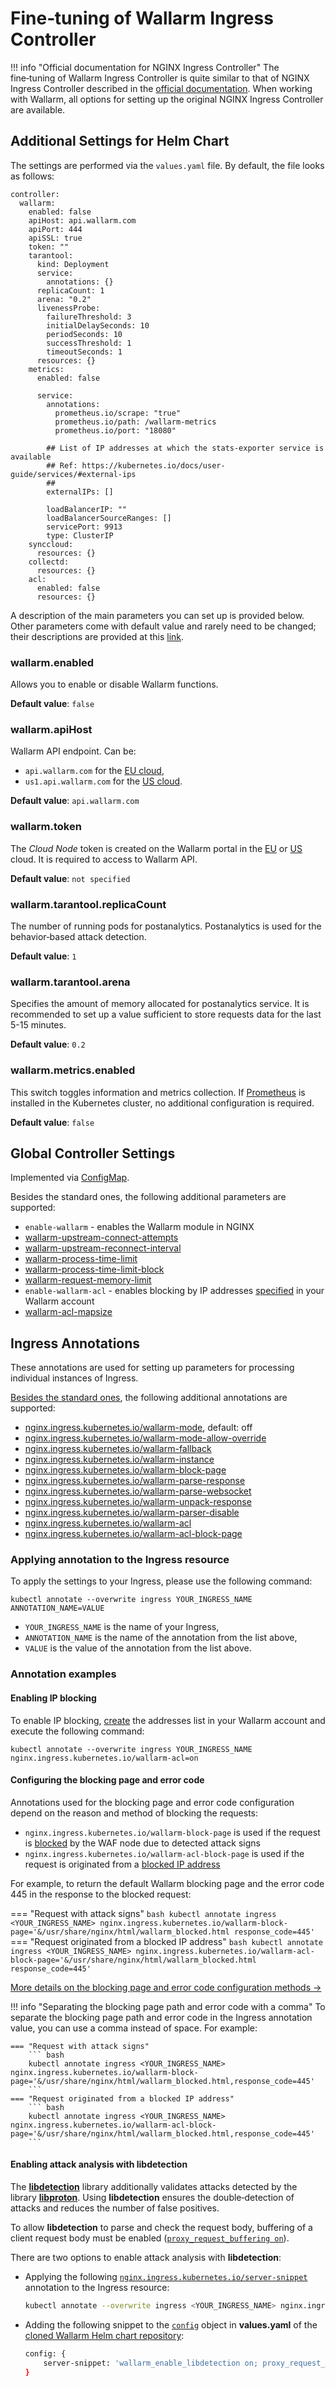 [link-helm-chart-details]:  https://github.com/wallarm/ingress-chart#configuration

# Fine‑tuning of Wallarm Ingress Controller

!!! info "Official documentation for NGINX Ingress Controller"
    The fine‑tuning of Wallarm Ingress Controller is quite similar to that of NGINX Ingress Controller described in the [official documentation](https://kubernetes.github.io/ingress-nginx/user-guide/nginx-configuration/). When working with Wallarm, all options for setting up the original NGINX Ingress Controller are available.

## Additional Settings for Helm Chart

The settings are performed via the `values.yaml` file. By default, the file looks as follows:

```
controller:
  wallarm:
    enabled: false
    apiHost: api.wallarm.com
    apiPort: 444
    apiSSL: true
    token: ""
    tarantool:
      kind: Deployment
      service:
        annotations: {}
      replicaCount: 1
      arena: "0.2"
      livenessProbe:
        failureThreshold: 3
        initialDelaySeconds: 10
        periodSeconds: 10
        successThreshold: 1
        timeoutSeconds: 1
      resources: {}
    metrics:
      enabled: false

      service:
        annotations:
          prometheus.io/scrape: "true"
          prometheus.io/path: /wallarm-metrics
          prometheus.io/port: "18080"

        ## List of IP addresses at which the stats-exporter service is available
        ## Ref: https://kubernetes.io/docs/user-guide/services/#external-ips
        ##
        externalIPs: []

        loadBalancerIP: ""
        loadBalancerSourceRanges: []
        servicePort: 9913
        type: ClusterIP
    synccloud:
      resources: {}
    collectd:
      resources: {}
    acl:
      enabled: false
      resources: {}
```

A description of the main parameters you can set up is provided below. Other parameters come with default value and rarely need to be changed; their descriptions are provided at this [link][link-helm-chart-details].

### wallarm.enabled

Allows you to enable or disable Wallarm functions.

**Default value**: `false`

### wallarm.apiHost

Wallarm API endpoint. Can be:
* `api.wallarm.com` for the [EU cloud](../about-wallarm-waf/overview.md#eu-cloud),
* `us1.api.wallarm.com` for the [US cloud](../about-wallarm-waf/overview.md#us-cloud).

**Default value**: `api.wallarm.com`

### wallarm.token

The *Cloud Node* token is created on the Wallarm portal in the [EU](https://my.wallarm.com/nodes) or [US](https://us1.my.wallarm.com/nodes) cloud. It is required to access to Wallarm API.

**Default value**: `not specified`

### wallarm.tarantool.replicaCount

The number of running pods for postanalytics. Postanalytics is used for the behavior‑based attack detection.

**Default value**: `1`

### wallarm.tarantool.arena

Specifies the amount of memory allocated for postanalytics service. It is recommended to set up a value sufficient to store requests data for the last 5-15 minutes.

**Default value**: `0.2`

### wallarm.metrics.enabled

This switch toggles information and metrics collection. If [Prometheus](https://github.com/helm/charts/tree/master/stable/prometheus) is installed in the Kubernetes cluster, no additional configuration is required.

**Default value**: `false`

## Global Controller Settings 

Implemented via [ConfigMap](https://kubernetes.github.io/ingress-nginx/user-guide/nginx-configuration/configmap/).

Besides the standard ones, the following additional parameters are supported:

* `enable-wallarm` - enables the Wallarm module in NGINX
* [wallarm-upstream-connect-attempts](configure-parameters-en.md#wallarm_tarantool_upstream)
* [wallarm-upstream-reconnect-interval](configure-parameters-en.md#wallarm_tarantool_upstream)
* [wallarm-process-time-limit](configure-parameters-en.md#wallarm_process_time_limit)
* [wallarm-process-time-limit-block](configure-parameters-en.md#wallarm_process_time_limit_block)
* [wallarm-request-memory-limit](configure-parameters-en.md#wallarm_request_memory_limit)
* `enable-wallarm-acl` - enables blocking by IP addresses [specified](../user-guides/blacklist.md) in your Wallarm account
* [wallarm-acl-mapsize](configure-parameters-en.md#wallarm_acl_mapsize)

## Ingress Annotations

These annotations are used for setting up parameters for processing individual instances of Ingress.

[Besides the standard ones](https://kubernetes.github.io/ingress-nginx/user-guide/nginx-configuration/annotations/), the following additional annotations are supported:

* [nginx.ingress.kubernetes.io/wallarm-mode](configure-parameters-en.md#wallarm_mode), default: off
* [nginx.ingress.kubernetes.io/wallarm-mode-allow-override](configure-parameters-en.md#wallarm_mode_allow_override)
* [nginx.ingress.kubernetes.io/wallarm-fallback](configure-parameters-en.md#wallarm_fallback)
* [nginx.ingress.kubernetes.io/wallarm-instance](configure-parameters-en.md#wallarm_instance)
* [nginx.ingress.kubernetes.io/wallarm-block-page](configure-parameters-en.md#wallarm_block_page)
* [nginx.ingress.kubernetes.io/wallarm-parse-response](configure-parameters-en.md#wallarm_parse_response)
* [nginx.ingress.kubernetes.io/wallarm-parse-websocket](configure-parameters-en.md#wallarm_parse_websocket)
* [nginx.ingress.kubernetes.io/wallarm-unpack-response](configure-parameters-en.md#wallarm_unpack_response)
* [nginx.ingress.kubernetes.io/wallarm-parser-disable](configure-parameters-en.md#wallarm_parser_disable)
* [nginx.ingress.kubernetes.io/wallarm-acl](configure-parameters-en.md#wallarm_acl)
* [nginx.ingress.kubernetes.io/wallarm-acl-block-page](configure-parameters-en.md#wallarm_acl_block_page)

### Applying annotation to the Ingress resource

To apply the settings to your Ingress, please use the following command:

```
kubectl annotate --overwrite ingress YOUR_INGRESS_NAME ANNOTATION_NAME=VALUE
```

* `YOUR_INGRESS_NAME` is the name of your Ingress,
* `ANNOTATION_NAME` is the name of the annotation from the list above,
* `VALUE` is the value of the annotation from the list above.

### Annotation examples

#### Enabling IP blocking

To enable IP blocking, [create](../user-guides/blacklist.md) the addresses list in your Wallarm account and execute the following command:

```
kubectl annotate --overwrite ingress YOUR_INGRESS_NAME nginx.ingress.kubernetes.io/wallarm-acl=on
```

#### Configuring the blocking page and error code

Annotations used for the blocking page and error code configuration depend on the reason and method of blocking the requests:

* `nginx.ingress.kubernetes.io/wallarm-block-page` is used if the request is [blocked](configure-wallarm-mode.md) by the WAF node due to detected attack signs
* `nginx.ingress.kubernetes.io/wallarm-acl-block-page` is used if the request is originated from a [blocked IP address](configure-ip-blocking-en.md)

For example, to return the default Wallarm blocking page and the error code 445 in the response to the blocked request:

=== "Request with attack signs"
    ``` bash
    kubectl annotate ingress <YOUR_INGRESS_NAME> nginx.ingress.kubernetes.io/wallarm-block-page='&/usr/share/nginx/html/wallarm_blocked.html response_code=445'
    ```
=== "Request originated from a blocked IP address"
    ``` bash
    kubectl annotate ingress <YOUR_INGRESS_NAME> nginx.ingress.kubernetes.io/wallarm-acl-block-page='&/usr/share/nginx/html/wallarm_blocked.html response_code=445'
    ```

[More details on the blocking page and error code configuration methods →](configuration-guides/configure-block-page-and-code.md)

!!! info "Separating the blocking page path and error code with a comma"
    To separate the blocking page path and error code in the Ingress annotation value, you can use a comma instead of space. For example:

    === "Request with attack signs"
        ``` bash
        kubectl annotate ingress <YOUR_INGRESS_NAME> nginx.ingress.kubernetes.io/wallarm-block-page='&/usr/share/nginx/html/wallarm_blocked.html,response_code=445'
        ```
    === "Request originated from a blocked IP address"
        ``` bash
        kubectl annotate ingress <YOUR_INGRESS_NAME> nginx.ingress.kubernetes.io/wallarm-acl-block-page='&/usr/share/nginx/html/wallarm_blocked.html,response_code=445'
        ```

#### Enabling attack analysis with libdetection

The [**libdetection**](../about-wallarm-waf/protecting-against-attacks.md#library-libdetection) library additionally validates attacks detected by the library [**libproton**](../about-wallarm-waf/protecting-against-attacks.md#library-libproton). Using **libdetection** ensures the double‑detection of attacks and reduces the number of false positives.

To allow **libdetection** to parse and check the request body, buffering of a client request body must be enabled ([`proxy_request_buffering on`](https://nginx.org/en/docs/http/ngx_http_proxy_module.html#proxy_request_buffering)).

There are two options to enable attack analysis with **libdetection**:

* Applying the following [`nginx.ingress.kubernetes.io/server-snippet`](https://kubernetes.github.io/ingress-nginx/user-guide/nginx-configuration/annotations/#server-snippet) annotation to the Ingress resource:

    ```bash
    kubectl annotate --overwrite ingress <YOUR_INGRESS_NAME> nginx.ingress.kubernetes.io/server-snippet="wallarm_enable_libdetection on; proxy_request_buffering on;"
    ```
* Adding the following snippet to the [`config`](https://github.com/wallarm/ingress-chart/blob/master/wallarm-ingress/values.yaml#L20) object in **values.yaml** of the [cloned Wallarm Helm chart repository](installation-kubernetes-en.md#step-1-installing-the-wallarm-ingress-controller):

    ```bash
    config: {
        server-snippet: 'wallarm_enable_libdetection on; proxy_request_buffering on;'
    }
    ```